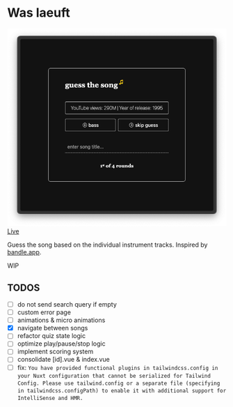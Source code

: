 # Was laeuft

![app screenshot](screen.png)  
[Live](https://was-laeuft.pages.dev/)

Guess the song based on the individual instrument tracks.
Inspired by [bandle.app](https://bandle.app/).

WIP

## TODOS

- [ ] do not send search query if empty
- [ ] custom error page
- [ ] animations & micro animations
- [x] navigate between songs
- [ ] refactor quiz state logic
- [ ] optimize play/pause/stop logic
- [ ] implement scoring system
- [ ] consolidate [id].vue & index.vue
- [ ] fix: `You have provided functional plugins in tailwindcss.config in your Nuxt configuration that cannot be serialized for Tailwind Config. Please use tailwind.config or a separate file (specifying in tailwindcss.configPath) to enable it with additional support for IntelliSense and HMR.`
